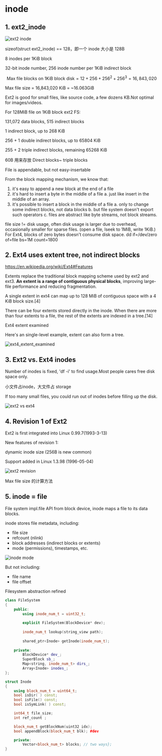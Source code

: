 # inode

## 1. ext2_inode

![ext2 inode](../img/fs_notes_Shuo_Chen/ext2_inode.png)

sizeof(struct ext2_inode) == 128，即一个 inode 大小是 128B

8 inodes per 1KiB block

32-bit inode number, 256 inode number per 1KiB indirect block

$$
\text{Max file blocks on 1KiB block disk} = 12+ 256 + 256^2+ 256^3 = 16,843,020
$$

Max file size = 16,843,020 KiB = ~16.063GiB

Ext2 is good for small files, like source code, a few dozens KB.Not optimal for images/videos.

For 128MiB file on 1KiB block ext2 FS:

131,072 data blocks, 515 indirect blocks

1 indirect block, up to 268 KiB

256 + 1 double indirect blocks, up to 65804 KiB

255 + 2 triple indirect blocks, remaining 65268 KiB

60B 用来存放 Direct blocks~ triple blocks

File is appendable, but not easy-insertable

From the block mapping mechanism, we know that:

1. it's easy to append a new block at the end of a file
2. it's hard to insert a byte in the middle of a file
a. just like insert in the middle of an array.
3. it's possible to insert a block in the middle of a file
    a. only to change some indirect blocks, not data blocks
    b. but file system doesn't export such operators
    c. files are abstract like byte streams, not block streams.

file size != disk usage, often disk usage is larger due to overhead, occasionally smaller for sparse files. (open a file, lseek to 1MiB, write 1KiB.) For Ext4, blocks of zero bytes doesn't consume disk space. dd if=/dev/zero of=file bs=1M count=1800

## 2. Ext4 uses extent tree, not indirect blocks

https://en.wikipedia.org/wiki/Ext4#Features

Extents replace the traditional block mapping scheme used by ext2 and ext3. **An extent is a range of contiguous physical blocks**, improving large-file performance and reducing fragmentation.

A single extent in ext4 can map up to 128 MiB of contiguous space with a 4 KiB block size.[4]

There can be four extents stored directly in the inode. When there are more than four extents to a file, the rest of the extents are indexed in a tree.[14]

Ext4 extent examined

Here's an single-level example, extent can also form a tree.

![ext4_extent_examined](../img/fs_notes_Shuo_Chen/ext4_extent_examined.png)

## 3. Ext2 vs. Ext4 inodes

Number of inodes is fixed, 'df -i' to find usage.Most people cares free disk space only.

小文件占inode，大文件占 storage

If too many small files, you could run out of inodes before filling up the disk.

![ext2 vs ext4](../img/fs_notes_Shuo_Chen/ext2_inode.png)

## 4. Revision 1 of Ext2

Ext2 is first integrated into Linux 0.99.7(1993-3-13)

New features of revision 1:

dynamic inode size (256B is new common)

Support added in Linux 1.3.98 (1996-05-04)

![ext2 revision](../img/fs_notes_Shuo_Chen/ext2_revision.png)

Max file size 的计算方法

## 5. inode = file

File system impl.file API from block device, inode maps a file to its data blocks.

inode stores file metadata, including:

- file size
- refcount (nlink)
- block addresses (indirect blocks or extents)
- mode (permissions), timestamps, etc.

![inode mode](../img/fs_notes_Shuo_Chen/inode_mode.png)

But not including:

- file name
- file offset

Filesystem abstraction refined

```C++
class FileSystem
{
    public:
        using inode_num_t = uint32_t;
    
        explicit FileSystem(BlockDevice* dev);
    
        inode_num_t lookup(string_view path);
    
        shared_ptr<Inode> getInode(inode_num_t);
    
    private:
        BlockDevice* dev_;
        SuperBlock sb_;
        Map<string, inode_num_t> dirs_;
        Array<Inode> inodes_;
};

struct Inode
{
    using block_num_t = uint64_t;
    bool isDir( ) const;
    bool isFile() const;
    bool isSymLink( ) const;

    int64_t file_size;
    int ref_count ;

    block_num_t getBlockNum(uint32 idx);
    bool appendBlock(block_num_t blk); #dev

    private:
        Vector<block_num_t> blocks; // two ways};
}
```

